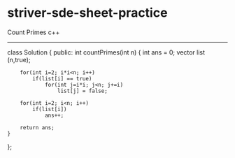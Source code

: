 # striver-sde-sheet-practice
Count Primes
c++

***********

class Solution {
public:
    int countPrimes(int n) 
    {
        int ans = 0;
        vector<bool> list (n,true);
        
        for(int i=2; i*i<n; i++)
            if(list[i] == true)
                for(int j=i*i; j<n; j+=i)
                    list[j] = false;
        
        for(int i=2; i<n; i++)
            if(list[i])
                ans++;
        
        return ans;
    }
};
